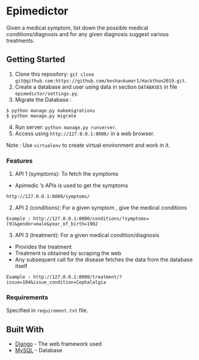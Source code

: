 # Epimedictor

Given a medical symptom, list down the possible medical conditions/diagnosis and for any given diagnosis suggest various treatments.

## Getting Started

1. Clone this repository: `git clone git@github.com:https://github.com/keshavkumar1/Hackthon2019.git`.
2. Create a database and user using data in section `DATABASES` in file `epimedictor/settings.py`.
3. Migrate the Database :
```
$ python manage.py makemigrations
$ python manage.py migrate
```
4. Run server: `python manage.py runserver`.
5. Access using `http://127.0.0.1:8000/` in a web browser.

Note : Use `virtualenv` to create virtual environment and work in it.


### Features

1. API 1 (symptoms): To fetch the symptoms
* Apimedic​ ’s APIs is used to get the symptoms
```
http://127.0.0.1:8000/symptoms/
```
2. API 2 (conditions): For a given symptom , give the medical conditions
```
Example : http://127.0.0.1:8000/conditions/?symptoms=[9]&gender=male&year_of_birth=1982
```
3. API 3 (treatment): For a given medical condition/diagnosis
* Provides the treatment
* Treatment is obtained by scraping the web
* Any subsequent call for the disease fetches the data from the database itself
```
Example : http://127.0.0.1:8000/treatment/?issue=104&issue_condition=Cephalalgia
```


### Requirements

Specified in `requirement.txt` file.

## Built With

* [Django](https://docs.djangoproject.com/en/2.1/) - The web framework used
* [MySQL](https://dev.mysql.com/doc/) - Database




